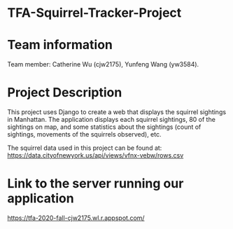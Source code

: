 # TFA-Squirrel-Tracker-Project
# Team information
Team member: Catherine Wu (cjw2175), Yunfeng Wang (yw3584).

# Project Description

This project uses Django to create a web that displays the squirrel sightings in Manhattan. The application displays each squirrel sightings, 80 of the sightings on map, and some statistics about the sightings (count of sightings, movements of the squirrels observed), etc.

The squirrel data used in this project can be found at: https://data.cityofnewyork.us/api/views/vfnx-vebw/rows.csv

# Link to the server running our application
https://tfa-2020-fall-cjw2175.wl.r.appspot.com/
